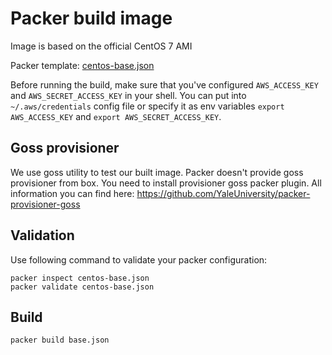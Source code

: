 # Packer build image

Image is based on the official CentOS 7 AMI

Packer template: [centos-base.json](centos-base.json)

Before running the build, make sure that you've configured `AWS_ACCESS_KEY` and `AWS_SECRET_ACCESS_KEY` in your shell. You can put into `~/.aws/credentials` config file or specify it as env variables `export AWS_ACCESS_KEY` and `export AWS_SECRET_ACCESS_KEY`.


## Goss provisioner

We use goss utility to test our built image. Packer doesn't provide goss provisioner from box. You need to install provisioner goss packer plugin.
All information you can find here: https://github.com/YaleUniversity/packer-provisioner-goss

## Validation
Use following command to validate your packer configuration:
```
packer inspect centos-base.json
packer validate centos-base.json
```

## Build

```sh
packer build base.json
```